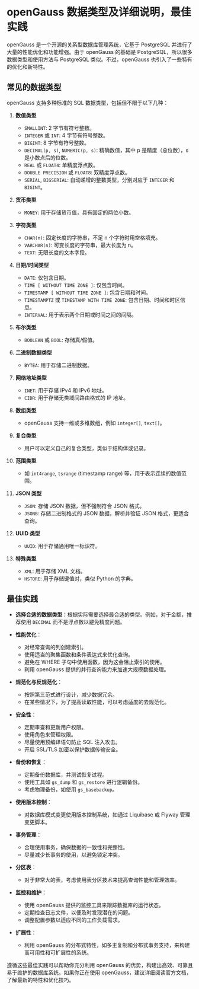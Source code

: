 # openGauss 数据类型及详细说明，最佳实践

openGauss 是一个开源的关系型数据库管理系统，它基于 PostgreSQL 并进行了大量的性能优化和功能增强。由于 openGauss 的基础是 PostgreSQL，所以很多数据类型和使用方法与 PostgreSQL 类似。不过，openGauss 也引入了一些特有的优化和新特性。

## 常见的数据类型

openGauss 支持多种标准的 SQL 数据类型，包括但不限于以下几种：

1. **数值类型**
   - `SMALLINT`: 2 字节有符号整数。
   - `INTEGER` 或 `INT`: 4 字节有符号整数。
   - `BIGINT`: 8 字节有符号整数。
   - `DECIMAL(p, s)`, `NUMERIC(p, s)`: 精确数值，其中 p 是精度（总位数），s 是小数点后的位数。
   - `REAL` 或 `FLOAT4`: 单精度浮点数。
   - `DOUBLE PRECISION` 或 `FLOAT8`: 双精度浮点数。
   - `SERIAL`, `BIGSERIAL`: 自动递增的整数类型，分别对应于 `INTEGER` 和 `BIGINT`。

2. **货币类型**
   - `MONEY`: 用于存储货币值，具有固定的两位小数。

3. **字符类型**
   - `CHAR(n)`: 固定长度的字符串，不足 n 个字符时用空格填充。
   - `VARCHAR(n)`: 可变长度的字符串，最大长度为 n。
   - `TEXT`: 无限长度的文本字段。

4. **日期/时间类型**
   - `DATE`: 仅包含日期。
   - `TIME [ WITHOUT TIME ZONE ]`: 仅包含时间。
   - `TIMESTAMP [ WITHOUT TIME ZONE ]`: 包含日期和时间。
   - `TIMESTAMPTZ` 或 `TIMESTAMP WITH TIME ZONE`: 包含日期、时间和时区信息。
   - `INTERVAL`: 用于表示两个日期或时间之间的间隔。

5. **布尔类型**
   - `BOOLEAN` 或 `BOOL`: 存储真/假值。

6. **二进制数据类型**
   - `BYTEA`: 用于存储二进制数据。

7. **网络地址类型**
   - `INET`: 用于存储 IPv4 和 IPv6 地址。
   - `CIDR`: 用于存储无类域间路由格式的 IP 地址。

8. **数组类型**
   - openGauss 支持一维或多维数组，例如 `integer[]`, `text[]`。

9. **复合类型**
   - 用户可以定义自己的复合类型，类似于结构体或记录。

10. **范围类型**
    - 如 `int4range`, `tsrange` (timestamp range) 等，用于表示连续的数值范围。

11. **JSON 类型**
    - `JSON`: 存储 JSON 数据，但不强制符合 JSON 格式。
    - `JSONB`: 存储二进制格式的 JSON 数据，解析并验证 JSON 格式，更适合查询。

12. **UUID 类型**
    - `UUID`: 用于存储通用唯一标识符。

13. **特殊类型**
    - `XML`: 用于存储 XML 文档。
    - `HSTORE`: 用于存储键值对，类似 Python 的字典。

## 最佳实践

- **选择合适的数据类型**：根据实际需要选择最合适的类型。例如，对于金额，推荐使用 `DECIMAL` 而不是浮点数以避免精度问题。

- **性能优化**：
  - 对经常查询的列创建索引。
  - 使用适当的聚集函数和条件表达式来优化查询。
  - 避免在 WHERE 子句中使用函数，因为这会阻止索引的使用。
  - 利用 openGauss 提供的并行查询能力来加速大规模数据处理。

- **规范化与反规范化**：
  - 按照第三范式进行设计，减少数据冗余。
  - 在某些情况下，为了提高读取性能，可以考虑适度的去规范化。

- **安全性**：
  - 定期审查和更新用户权限。
  - 使用角色来管理权限。
  - 尽量使用预编译语句防止 SQL 注入攻击。
  - 开启 SSL/TLS 加密以保护数据传输安全。

- **备份和恢复**：
  - 定期备份数据库，并测试恢复过程。
  - 使用工具如 `gs_dump` 和 `gs_restore` 进行逻辑备份。
  - 考虑物理备份，如使用 `gs_basebackup`。

- **使用版本控制**：
  - 对数据库模式变更使用版本控制系统，如通过 Liquibase 或 Flyway 管理变更脚本。

- **事务管理**：
  - 合理使用事务，确保数据的一致性和完整性。
  - 尽量减少长事务的使用，以避免锁定冲突。

- **分区表**：
  - 对于非常大的表，考虑使用表分区技术来提高查询性能和管理效率。

- **监控和维护**：
  - 使用 openGauss 提供的监控工具来跟踪数据库的运行状态。
  - 定期检查日志文件，以便及时发现潜在的问题。
  - 调整配置参数以适应不同的工作负载需求。

- **扩展性**：
  - 利用 openGauss 的分布式特性，如多主复制和分布式事务支持，来构建高可用性和可扩展性的系统。

遵循这些最佳实践可以帮助你充分利用 openGauss 的优势，构建出高效、可靠且易于维护的数据库系统。如果你正在使用 openGauss，建议详细阅读官方文档，了解最新的特性和优化技巧。
